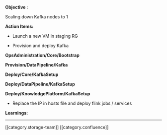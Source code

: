  **Objective** :

Scaling down Kafka nodes to 1

 **Action Items:** 


* Launch a new VM in staging RG


* Provision and deploy Kafka 



 **OpsAdministration/Core/Bootstrap** 

 **Provision/DataPipeline/Kafka** 

 **Deploy/Core/KafkaSetup** 

 **Deploy/DataPipeline/KafkaSetup** 

 **Deploy/KnowledgePlatform/KafkaSetup** 


* Replace the IP in hosts file and deploy flink jobs / services





 **Learnings:** 





*****

[[category.storage-team]] 
[[category.confluence]] 
